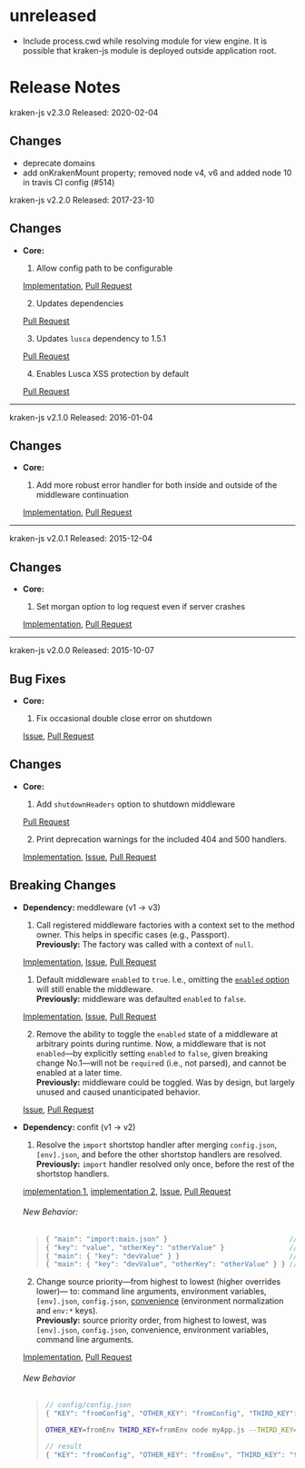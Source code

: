 # unreleased

- Include process.cwd while resolving module for view engine. It is possible that kraken-js module is deployed outside application root.

# Release Notes

kraken-js v2.3.0
Released: 2020-02-04

## Changes

- deprecate domains
- add onKrakenMount property; removed node v4, v6 and added node 10 in travis CI config (#514)

kraken-js v2.2.0
Released: 2017-23-10

## Changes

  * **Core:**

    1. Allow config path to be configurable

      [Implementation](https://github.com/krakenjs/kraken-js/commit/6a643e5c740a21740a2adfd81a12ea0518755db7), [Pull Request](https://github.com/krakenjs/kraken-js/pull/473)

    2. Updates dependencies

      [Pull Request](https://github.com/krakenjs/kraken-js/pull/481)

    3. Updates `lusca` dependency to 1.5.1

      [Pull Request](https://github.com/krakenjs/kraken-js/pull/493)

    4. Enables Lusca XSS protection by default

      [Pull Request](https://github.com/krakenjs/kraken-js/pull/477)

---

kraken-js v2.1.0
Released: 2016-01-04

## Changes

  * **Core:**

    1. Add more robust error handler for both inside and outside of the middleware continuation

      [Implementation](https://github.com/krakenjs/kraken-js/compare/v2.0.1...v2.1.0), [Pull Request](https://github.com/krakenjs/kraken-js/pull/435)

---

kraken-js v2.0.1
Released: 2015-12-04

## Changes

  * **Core:**

    1. Set morgan option to log request even if server crashes

      [Implementation](https://github.com/krakenjs/kraken-js/commit/8febdea2423ce76608cc5167575f69a68eb97787), [Pull Request](https://github.com/krakenjs/kraken-js/pull/430)

---

kraken-js v2.0.0
Released: 2015-10-07

## Bug Fixes

  * **Core:**

    1. Fix occasional double close error on shutdown

      [Issue](https://github.com/krakenjs/kraken-js/issues/402), [Pull Request](https://github.com/krakenjs/kraken-js/pull/419)

## Changes

  * **Core:**

    1. Add `shutdownHeaders` option to shutdown middleware

      [Pull Request](https://github.com/krakenjs/kraken-js/pull/373)

    2. Print deprecation warnings for the included 404 and 500 handlers.

      [Implementation](https://github.com/krakenjs/kraken-js/commit/a6b3fae2ba25703573c317143ad4d2a1a9c3a937), [Issue](https://github.com/krakenjs/kraken-js/issues/359), [Pull Request](https://github.com/krakenjs/kraken-js/pull/361)

## Breaking Changes

  * **Dependency:** meddleware (v1 -> v3)

    1. Call registered middleware factories with a context set to the method owner. This helps in specific cases (e.g., Passport).  
    **Previously:** The factory was called with a context of `null`.

      [Implementation](https://github.com/krakenjs/meddleware/blob/ffb855528d1ceafed12b9c185d093561fd6bb7e1/index.js#L97), [Issue](https://github.com/krakenjs/meddleware/issues/26), [Pull Request](https://github.com/krakenjs/meddleware/pull/29)

    1. Default middleware `enabled` to `true`. I.e., omitting the [`enabled` option](https://github.com/krakenjs/meddleware/blob/01c2c8fbeade81eac8ea295ae30c5bcc1ed2d446/README.md#options) will still enable the middleware.  
      **Previously:** middleware was defaulted `enabled` to `false`.

      [Implementation](https://github.com/krakenjs/meddleware/blob/01c2c8fbeade81eac8ea295ae30c5bcc1ed2d446/index.js#L171-L173), [Issue](https://github.com/krakenjs/meddleware/issues/13), [Pull Request](https://github.com/krakenjs/meddleware/pull/17)

    2. Remove the ability to toggle the `enabled` state of a middleware at arbitrary points during runtime. Now, a middleware that is not `enabled`—by explicitly setting `enabled` to `false`, given breaking change No.1—will not be `require`d (i.e., not parsed), and cannot be enabled at a later time.  
      **Previously:** middleware could be toggled. Was by design, but largely unused and caused unanticipated behavior.

      [Issue](https://github.com/krakenjs/meddleware/issues/20), [Pull Request](https://github.com/krakenjs/meddleware/pull/25)

  * **Dependency:** confit (v1 -> v2)

    1. Resolve the `import` shortstop handler after merging `config.json`, `[env].json`, and before the other shortstop handlers are resolved.  
    **Previously:** `import` handler resolved only once, before the rest of the shortstop handlers.

      [implementation 1](https://github.com/krakenjs/confit/blob/59feac850a6dfb86ac524f4e14736f167ab215c1/lib/factory.js#L35-L44), [implementation 2](https://github.com/krakenjs/confit/blob/59feac850a6dfb86ac524f4e14736f167ab215c1/lib/factory.js#L61), [Issue](https://github.com/krakenjs/confit/issues/26), [Pull Request](https://github.com/krakenjs/confit/pull/35)

      ###### New Behavior:

      >``` js
      >{ "main": "import:main.json" }                              // config/config.json
      >{ "key": "value", "otherKey": "otherValue" }                // config/main.json
      >{ "main": { "key": "devValue" } }                           // config/dev.json
      >{ "main": { "key": "devValue", "otherKey": "otherValue" } } // result
      >```

    2. Change source priority—from highest to lowest (higher overrides lower)— to: command line arguments, environment variables, `[env].json`, `config.json`, [convenience](https://github.com/krakenjs/confit/blob/59feac850a6dfb86ac524f4e14736f167ab215c1/lib/provider.js#L57-L80) (environment normalization and `env:*` keys).  
    **Previously:** source priority order, from highest to lowest, was `[env].json`, `config.json`, convenience, environment variables, command line arguments.

      [Implementation](https://github.com/krakenjs/confit/blob/59feac850a6dfb86ac524f4e14736f167ab215c1/lib/factory.js#L33-L46), [Pull Request](https://github.com/krakenjs/confit/pull/34)

      ###### New Behavior

      >``` js
      >// config/config.json
      >{ "KEY": "fromConfig", "OTHER_KEY": "fromConfig", "THIRD_KEY": "fromConfig" }
      >```
      >
      >``` sh
      >OTHER_KEY=fromEnv THIRD_KEY=fromEnv node myApp.js --THIRD_KEY=fromArgv
      >```
      >
      >``` js
      >// result
      >{ "KEY": "fromConfig", "OTHER_KEY": "fromEnv", "THIRD_KEY": "fromArgv" }
      >```
